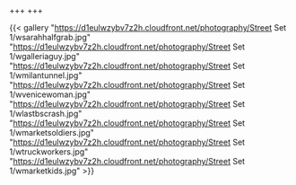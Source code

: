 +++
+++

{{< gallery "https://d1eulwzybv7z2h.cloudfront.net/photography/Street Set 1/wsarahhalfgrab.jpg" 
"https://d1eulwzybv7z2h.cloudfront.net/photography/Street Set 1/wgalleriaguy.jpg" 
"https://d1eulwzybv7z2h.cloudfront.net/photography/Street Set 1/wmilantunnel.jpg" 
"https://d1eulwzybv7z2h.cloudfront.net/photography/Street Set 1/wvenicewoman.jpg"
"https://d1eulwzybv7z2h.cloudfront.net/photography/Street Set 1/wlastbscrash.jpg" 
"https://d1eulwzybv7z2h.cloudfront.net/photography/Street Set 1/wmarketsoldiers.jpg" 
"https://d1eulwzybv7z2h.cloudfront.net/photography/Street Set 1/wtruckworkers.jpg" 
"https://d1eulwzybv7z2h.cloudfront.net/photography/Street Set 1/wmarketkids.jpg" >}}



